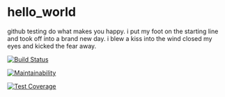 # hello_world
github testing
do what makes you happy.
i put my foot on the starting line and took off into a brand new day.
i blew a kiss into the wind closed my eyes and kicked the fear away.


[![Build Status](https://travis-ci.com/martingoodall24/hello_world.svg?branch=master)](https://travis-ci.com/martingoodall24/hello_world)

[![Maintainability](https://api.codeclimate.com/v1/badges/02318432c47cac6010c0/maintainability)](https://codeclimate.com/github/martingoodall24/hello_world/maintainability)

[![Test Coverage](https://api.codeclimate.com/v1/badges/02318432c47cac6010c0/test_coverage)](https://codeclimate.com/github/martingoodall24/hello_world/test_coverage)
